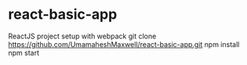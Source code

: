 # react-basic-app
ReactJS project setup with webpack
git clone https://github.com/UmamaheshMaxwell/react-basic-app.git
npm install
npm start
